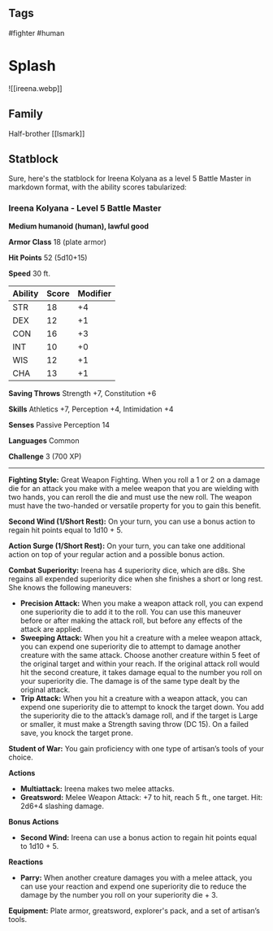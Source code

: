 ## Tags
#fighter #human
# Splash
![[ireena.webp]]
## Family
Half-brother [[Ismark]]

## Statblock
Sure, here's the statblock for Ireena Kolyana as a level 5 Battle Master in markdown format, with the ability scores tabularized:

### Ireena Kolyana - Level 5 Battle Master

**Medium humanoid (human), lawful good**

**Armor Class** 18 (plate armor)

**Hit Points** 52 (5d10+15)

**Speed** 30 ft.

| Ability | Score | Modifier |
|---------|-------|----------|
| STR     | 18    | +4       |
| DEX     | 12    | +1       |
| CON     | 16    | +3       |
| INT     | 10    | +0       |
| WIS     | 12    | +1       |
| CHA     | 13    | +1       |

**Saving Throws** Strength +7, Constitution +6

**Skills** Athletics +7, Perception +4, Intimidation +4

**Senses** Passive Perception 14

**Languages** Common

**Challenge** 3 (700 XP)

---

**Fighting Style:** Great Weapon Fighting. When you roll a 1 or 2 on a damage die for an attack you make with a melee weapon that you are wielding with two hands, you can reroll the die and must use the new roll. The weapon must have the two-handed or versatile property for you to gain this benefit.

**Second Wind (1/Short Rest):** On your turn, you can use a bonus action to regain hit points equal to 1d10 + 5.

**Action Surge (1/Short Rest):** On your turn, you can take one additional action on top of your regular action and a possible bonus action.

**Combat Superiority:** Ireena has 4 superiority dice, which are d8s. She regains all expended superiority dice when she finishes a short or long rest. She knows the following maneuvers:

- **Precision Attack:** When you make a weapon attack roll, you can expend one superiority die to add it to the roll. You can use this maneuver before or after making the attack roll, but before any effects of the attack are applied.
- **Sweeping Attack:** When you hit a creature with a melee weapon attack, you can expend one superiority die to attempt to damage another creature with the same attack. Choose another creature within 5 feet of the original target and within your reach. If the original attack roll would hit the second creature, it takes damage equal to the number you roll on your superiority die. The damage is of the same type dealt by the original attack.
- **Trip Attack:** When you hit a creature with a weapon attack, you can expend one superiority die to attempt to knock the target down. You add the superiority die to the attack’s damage roll, and if the target is Large or smaller, it must make a Strength saving throw (DC 15). On a failed save, you knock the target prone.

**Student of War:** You gain proficiency with one type of artisan’s tools of your choice.

**Actions**

- **Multiattack:** Ireena makes two melee attacks.
- **Greatsword:** Melee Weapon Attack: +7 to hit, reach 5 ft., one target. Hit: 2d6+4 slashing damage.

**Bonus Actions**

- **Second Wind:** Ireena can use a bonus action to regain hit points equal to 1d10 + 5.

**Reactions**

- **Parry:** When another creature damages you with a melee attack, you can use your reaction and expend one superiority die to reduce the damage by the number you roll on your superiority die + 3.

**Equipment:** Plate armor, greatsword, explorer's pack, and a set of artisan’s tools.